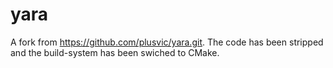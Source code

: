 yara
====

A fork from https://github.com/plusvic/yara.git. The code has been stripped and the build-system has been swiched to CMake.
